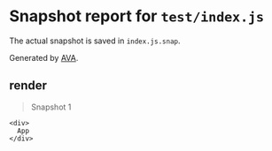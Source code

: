 # Snapshot report for `test/index.js`

The actual snapshot is saved in `index.js.snap`.

Generated by [AVA](https://ava.li).

## render

> Snapshot 1

    <div>
      App
    </div>
